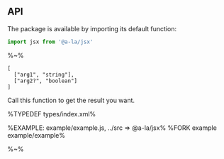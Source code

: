 ## API

The package is available by importing its default function:

```js
import jsx from '@a-la/jsx'
```

%~%

```## jsx
[
  ["arg1", "string"],
  ["arg2?", "boolean"]
]
```

Call this function to get the result you want.

%TYPEDEF types/index.xml%

%EXAMPLE: example/example.js, ../src => @a-la/jsx%
%FORK example example/example%

%~%